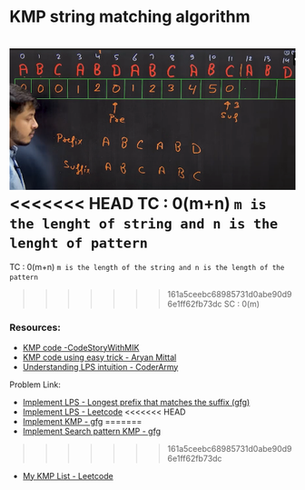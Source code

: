 # KMP string matching algorithm
![KMP_CoderArmy](KMP_CoderArmy.png)
<<<<<<< HEAD
TC : 0(m+n) `m is the lenght of string and n is the lenght of pattern` <br>
=======

TC : 0(m+n) `m is the length of the string and n is the length of the pattern`  <br>
>>>>>>> 161a5ceebc68985731d0abe90d96e1ff62fb73dc
SC : 0(m)

### Resources:
- [KMP code -CodeStoryWithMIK](https://github.com/MAZHARMIK/Interview_DS_Algo/blob/master/strings/String%20Algorithms/Knuth-Morris-Pratt%20KMP%20String%20Matching%20Algorithm.cpp)
- [KMP code using easy trick - Aryan Mittal](https://codewitharyan.com/tech-blogs/knuth-morris-pratt-(kmp)-algorithm)
- [Understanding LPS intuition - CoderArmy](https://youtu.be/sODA1BzFvsE?si=xeYvU8NtZUeet4Ww)


Problem Link:
- [Implement LPS - Longest prefix that matches the suffix (gfg)](https://www.geeksforgeeks.org/problems/longest-prefix-suffix2527/1)
- [Implement LPS - Leetcode](https://leetcode.com/problems/longest-happy-prefix/submissions/1648538980/)
<<<<<<< HEAD
- [Implement KMP - gfg](https://www.geeksforgeeks.org/problems/search-pattern0205/1)
=======
- [Implement Search pattern KMP - gfg](https://www.geeksforgeeks.org/problems/search-pattern0205/1)
>>>>>>> 161a5ceebc68985731d0abe90d96e1ff62fb73dc
- [My KMP List - Leetcode](https://leetcode.com/problem-list/23qqo7sg/)
